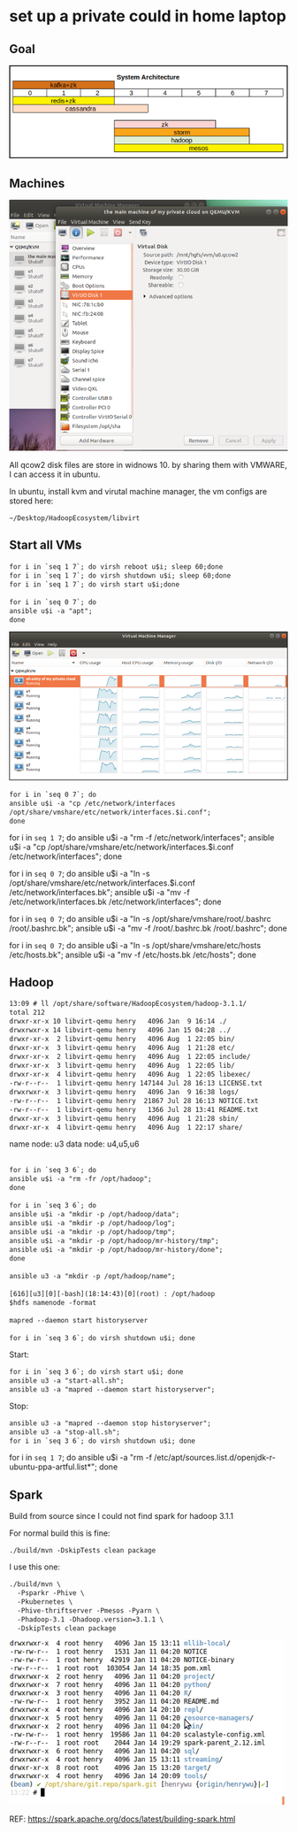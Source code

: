 
# set up a private could in home laptop

## Goal

![](img/Selection_002.png)

## Machines

![](img/Selection_001.png)


All qcow2 disk files are store in widnows 10. by sharing them with VMWARE, I can access it in ubuntu.

In ubuntu, install kvm and virutal machine manager, the vm configs are stored here:  
```
~/Desktop/HadoopEcosystem/libvirt
```


## Start all VMs

```
for i in `seq 1 7`; do virsh reboot u$i; sleep 60;done
for i in `seq 1 7`; do virsh shutdown u$i; sleep 60;done
for i in `seq 1 7`; do virsh start u$i;done

for i in `seq 0 7`; do 
ansible u$i -a "apt";
done
```

![](img/Selection_003.png)

```
for i in `seq 0 7`; do
ansible u$i -a "cp /etc/network/interfaces /opt/share/vmshare/etc/network/interfaces.$i.conf";
done
```
for i in `seq 1 7`; do
ansible u$i -a "rm -f /etc/network/interfaces";
ansible u$i -a "cp /opt/share/vmshare/etc/network/interfaces.$i.conf /etc/network/interfaces";
done

for i in `seq 0 7`; do
ansible u$i -a "ln -s /opt/share/vmshare/etc/network/interfaces.$i.conf /etc/network/interfaces.bk";
ansible u$i -a "mv -f /etc/network/interfaces.bk /etc/network/interfaces";
done

for i in `seq 0 7`; do
ansible u$i -a "ln -s /opt/share/vmshare/root/.bashrc /root/.bashrc.bk";
ansible u$i -a "mv -f /root/.bashrc.bk /root/.bashrc";
done

for i in `seq 0 7`; do
ansible u$i -a "ln -s /opt/share/vmshare/etc/hosts /etc/hosts.bk";
ansible u$i -a "mv -f /etc/hosts.bk /etc/hosts";
done



## Hadoop

```
13:09 # ll /opt/share/software/HadoopEcosystem/hadoop-3.1.1/
total 212
drwxr-xr-x 10 libvirt-qemu henry   4096 Jan  9 16:14 ./
drwxrwxr-x 14 libvirt-qemu henry   4096 Jan 15 04:28 ../
drwxr-xr-x  2 libvirt-qemu henry   4096 Aug  1 22:05 bin/
drwxr-xr-x  3 libvirt-qemu henry   4096 Aug  1 21:28 etc/
drwxr-xr-x  2 libvirt-qemu henry   4096 Aug  1 22:05 include/
drwxr-xr-x  3 libvirt-qemu henry   4096 Aug  1 22:05 lib/
drwxr-xr-x  4 libvirt-qemu henry   4096 Aug  1 22:05 libexec/
-rw-r--r--  1 libvirt-qemu henry 147144 Jul 28 16:13 LICENSE.txt
drwxrwxr-x  3 libvirt-qemu henry   4096 Jan  9 16:38 logs/
-rw-r--r--  1 libvirt-qemu henry  21867 Jul 28 16:13 NOTICE.txt
-rw-r--r--  1 libvirt-qemu henry   1366 Jul 28 13:41 README.txt
drwxr-xr-x  3 libvirt-qemu henry   4096 Aug  1 21:28 sbin/
drwxr-xr-x  4 libvirt-qemu henry   4096 Aug  1 22:17 share/
```



name node: u3
data node: u4,u5,u6

```

for i in `seq 3 6`; do
ansible u$i -a "rm -fr /opt/hadoop";
done

for i in `seq 3 6`; do
ansible u$i -a "mkdir -p /opt/hadoop/data";
ansible u$i -a "mkdir -p /opt/hadoop/log";
ansible u$i -a "mkdir -p /opt/hadoop/tmp";
ansible u$i -a "mkdir -p /opt/hadoop/mr-history/tmp";
ansible u$i -a "mkdir -p /opt/hadoop/mr-history/done";
done

ansible u3 -a "mkdir -p /opt/hadoop/name";

[616][u3][0][-bash](18:14:43)[0](root) : /opt/hadoop
$hdfs namenode -format

mapred --daemon start historyserver

for i in `seq 3 6`; do virsh shutdown u$i; done
```

Start:   
```
for i in `seq 3 6`; do virsh start u$i; done
ansible u3 -a "start-all.sh";
ansible u3 -a "mapred --daemon start historyserver";
```

Stop:  
```
ansible u3 -a "mapred --daemon stop historyserver";
ansible u3 -a "stop-all.sh";
for i in `seq 3 6`; do virsh shutdown u$i; done
```


for i in `seq 1 7`; do
ansible u$i -a "rm -f /etc/apt/sources.list.d/openjdk-r-ubuntu-ppa-artful.list*";
done

## Spark

Build from source since I could not find spark for hadoop 3.1.1


For normal build this is fine:
```
./build/mvn -DskipTests clean package
```

I use this one:
```
./build/mvn \
  -Psparkr -Phive \
  -Pkubernetes \
  -Phive-thriftserver -Pmesos -Pyarn \
  -Phadoop-3.1 -Dhadoop.version=3.1.1 \
  -DskipTests clean package
```

![](img/build_spark.gif)

REF: https://spark.apache.org/docs/latest/building-spark.html




